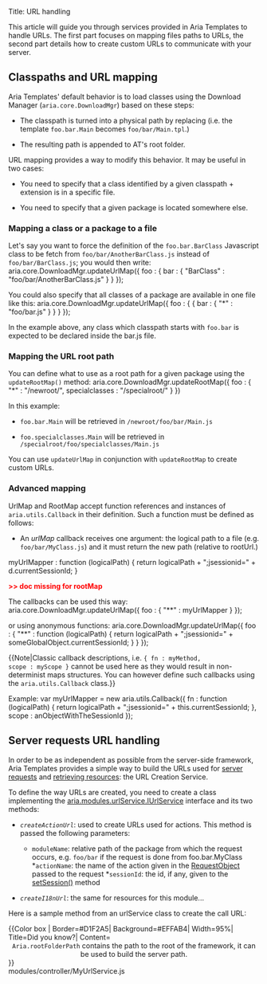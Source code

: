 Title: URL handling


This article will guide you through services provided in Aria Templates to handle URLs.  The first part focuses on mapping files paths to URLs, the second part details how to create custom URLs to communicate with your server.

## Classpaths and URL mapping

Aria Templates' default behavior is to load classes using the Download Manager (<code>aria.core.DownloadMgr</code>) based on these steps:

* The classpath is turned into a physical path by replacing (i.e. the template <code>foo.bar.Main</code> becomes <code>foo/bar/Main.tpl</code>.)

* The resulting path is appended to AT's root folder.

URL mapping provides a way to modify this behavior.  It may be useful in two cases:

* You need to specify that a class identified by a given classpath + extension is in a specific file.

* You need to specify that a given package is located somewhere else.

### Mapping a class or a package to a file

Let's say you want to force the definition of the <code>foo.bar.BarClass</code> Javascript class to be fetch from <code>foo/bar/AnotherBarClass.js</code> instead of <code>foo/bar/BarClass.js</code>; you would then write:
<syntaxhighlight lang="javascript">
aria.core.DownloadMgr.updateUrlMap({
 foo : {
  bar : {
   "BarClass" : "foo/bar/AnotherBarClass.js"
  }
 }
});
</syntaxhighlight>

You could also specify that all classes of a package are available in one file like this:
<syntaxhighlight lang="javascript">
aria.core.DownloadMgr.updateUrlMap({
 foo : {
  {
   bar : {
    "*" : "foo/bar.js"
   }
  }
 }
});
</syntaxhighlight>

In the example above, any class which classpath starts with <code>foo.bar</code> is expected to be declared inside the bar.js file.

### Mapping the URL root path

You can define what to use as a root path for a given package using the <code>updateRootMap()</code> method:
<syntaxhighlight lang="javascript">
 aria.core.DownloadMgr.updateRootMap({
  foo : {
   "*" : "/newroot/",
   specialclasses : "/specialroot/"
  }
 })
</syntaxhighlight>

In this example:

* <code>foo.bar.Main</code> will be retrieved in <code>/newroot/foo/bar/Main.js</code>

* <code>foo.specialclasses.Main</code> will be retrieved in <code>/specialroot/foo/specialclasses/Main.js</code>

You can use <code>updateUrlMap</code> in conjunction with <code>updateRootMap</code> to create custom URLs.

### Advanced mapping

UrlMap and RootMap accept function references and instances of <code>aria.utils.Callback</code> in their definition. Such a function must be defined as follows:

* An *urlMap* callback receives one argument: the logical path to a file (e.g. <code>foo/bar/MyClass.js</code>) and it must return the new path (relative to rootUrl.)
<syntaxhighlight lang="javascript">
myUrlMapper : function (logicalPath) {
    return logicalPath + ";jsessionid=" + d.currentSessionId;
}
</syntaxhighlight >

<span style="color:red; font-weight:bold">>> doc missing for rootMap</span>

The callbacks can be used this way:
<syntaxhighlight lang="javascript">
aria.core.DownloadMgr.updateUrlMap({
 foo : {
  "**" : myUrlMapper
 }
});
</syntaxhighlight >

or using anonymous functions:
<syntaxhighlight lang="javascript">
aria.core.DownloadMgr.updateUrlMap({
 foo : {
  "**" : function (logicalPath) {
   return logicalPath + ";jsessionid=" + someGlobalObject.currentSessionId;
  } 
 }
});
</syntaxhighlight >

{{Note|Classic callback descriptions, i.e. <code>{ fn : myMethod, scope : myScope }</code> cannot be used here as they would result in non-determinist maps structures.  You can however define such callbacks using the <code>aria.utils.Callback</code> class.}}

Example:
<syntaxhighlight lang="javascript">
var myUrlMapper = new aria.utils.Callback({
 fn : function (logicalPath) {
  return logicalPath + ";jsessionid=" + this.currentSessionId;
 },
 scope : anObjectWithTheSessionId
});
</syntaxhighlight >

## Server requests URL handling

In order to be as independent as possible from the server-side framework, Aria Templates provides a simple way to build the URLs used for [server requests](Request_from_a_controller) and [retrieving resources](Localization_and_Resources): the URL Creation Service.

To define the way URLs are created, you need to create a class implementing the [aria.modules.urlService.IUrlService](http://ariatemplates.com/aria/guide/apps/apidocs/#aria.modules.urlService.IUrlService) interface and its two methods:

* *<code>createActionUrl</code>*: used to create URLs used for actions.  This method is passed the following parameters:
	* <code>moduleName</code>: relative path of the package from which the request occurs, e.g. <code>foo/bar</code> if the request is done from foo.bar.MyClass
	*<code>actionName</code>: the name of the action given in the [RequestObject](http://ariatemplates.com/aria/guide/apps/apidocs/#aria.modules.RequestBeans:RequestObject) passed to the request
	*<code>sessionId</code>: the id, if any, given to the [setSession()](http://ariatemplates.com/aria/guide/apps/apidocs/#aria.templates.ModuleCtrl:setSession:method) method

* *<code>createI18nUrl</code>*: the same for resources for this module...

Here is a sample method from an urlService class to create the call URL:
<div class="callout">
{{Color box |
Border=#D1F2A5|
Background=#EFFAB4|
Width=95%|
Title=Did you know?|
Content=<div style="text-align: center;"><code>Aria.rootFolderPath</code> contains the path to the root of the framework, it can be used to build the server path.</div>
}}
</div>
<srcinclude tag="actionUrl" lang="Javascript" outdent="true">modules/controller/MyUrlService.js</srcinclude>
